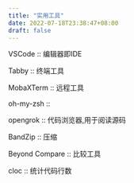 ```yaml
---
title: "实用工具"
date: 2022-07-18T23:38:47+08:00
draft: false
---
```



VSCode  :: 编辑器即IDE
 
Tabby :: 终端工具

MobaXTerm :: 远程工具

oh-my-zsh :: 

opengrok :: 代码浏览器,用于阅读源码

BandZip :: 压缩

Beyond Compare :: 比较工具

cloc :: 统计代码行数
